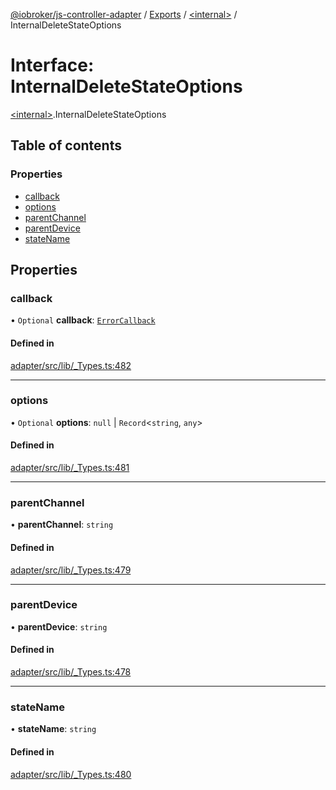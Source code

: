 [@iobroker/js-controller-adapter](../README.md) / [Exports](../modules.md) / [\<internal\>](../modules/internal_.md) / InternalDeleteStateOptions

# Interface: InternalDeleteStateOptions

[\<internal\>](../modules/internal_.md).InternalDeleteStateOptions

## Table of contents

### Properties

- [callback](internal_.InternalDeleteStateOptions.md#callback)
- [options](internal_.InternalDeleteStateOptions.md#options)
- [parentChannel](internal_.InternalDeleteStateOptions.md#parentchannel)
- [parentDevice](internal_.InternalDeleteStateOptions.md#parentdevice)
- [stateName](internal_.InternalDeleteStateOptions.md#statename)

## Properties

### callback

• `Optional` **callback**: [`ErrorCallback`](../modules/internal_.md#errorcallback)

#### Defined in

[adapter/src/lib/_Types.ts:482](https://github.com/ioBroker/ioBroker.js-controller/blob/9b2b813d/packages/adapter/src/lib/_Types.ts#L482)

___

### options

• `Optional` **options**: ``null`` \| `Record`\<`string`, `any`\>

#### Defined in

[adapter/src/lib/_Types.ts:481](https://github.com/ioBroker/ioBroker.js-controller/blob/9b2b813d/packages/adapter/src/lib/_Types.ts#L481)

___

### parentChannel

• **parentChannel**: `string`

#### Defined in

[adapter/src/lib/_Types.ts:479](https://github.com/ioBroker/ioBroker.js-controller/blob/9b2b813d/packages/adapter/src/lib/_Types.ts#L479)

___

### parentDevice

• **parentDevice**: `string`

#### Defined in

[adapter/src/lib/_Types.ts:478](https://github.com/ioBroker/ioBroker.js-controller/blob/9b2b813d/packages/adapter/src/lib/_Types.ts#L478)

___

### stateName

• **stateName**: `string`

#### Defined in

[adapter/src/lib/_Types.ts:480](https://github.com/ioBroker/ioBroker.js-controller/blob/9b2b813d/packages/adapter/src/lib/_Types.ts#L480)
